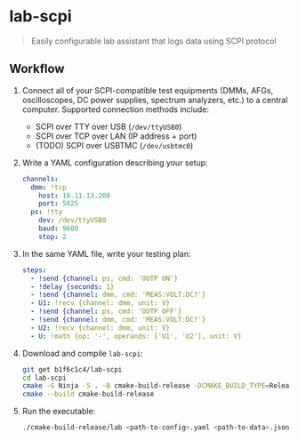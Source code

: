# lab-scpi

> Easily configurable lab assistant that logs data using SCPI protocol

## Workflow

1. Connect all of your SCPI-compatible test equipments (DMMs, AFGs, oscilloscopes, DC power supplies, spectrum analyzers, etc.) to a central computer. Supported connection methods include:

    * SCPI over TTY over USB (`/dev/ttyUSB0`)
    * SCPI over TCP over LAN (IP address + port)
    * (TODO) SCPI over USBTMC (`/dev/usbtmc0`)

1. Write a YAML configuration describing your setup:

    ```yaml
    channels:
      dmm: !tcp
        host: 10.11.13.200
        port: 5025
      ps: !tty
        dev: /dev/ttyUSB0
        baud: 9600
        stop: 2
    ```

1. In the same YAML file, write your testing plan:

    ```yaml
    steps:
      - !send {channel: ps, cmd: 'OUTP ON'}
      - !delay {seconds: 1}
      - !send {channel: dmm, cmd: 'MEAS:VOLT:DC?'}
      - U1: !recv {channel: dmm, unit: V}
      - !send {channel: ps, cmd: 'OUTP OFF'}
      - !send {channel: dmm, cmd: 'MEAS:VOLT:DC?'}
      - U2: !recv {channel: dmm, unit: V}
      - U: !math {op: '-', operands: ['U1', 'U2'], unit: V}
    ```

1. Download and compile `lab-scpi`:

    ```bash
    git get b1f6c1c4/lab-scpi
    cd lab-scpi
    cmake -G Ninja -S . -B cmake-build-release -DCMAKE_BUILD_TYPE=Release
    cmake --build cmake-build-release
    ```

1. Run the executable:

    ```bash
    ./cmake-build-release/lab <path-to-config>.yaml <path-to-data>.json
    ```

